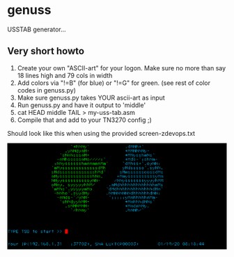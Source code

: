 # genuss

USSTAB generator...


## Very short howto

1. Create your own "ASCII-art" for your logon. Make sure no more than say 18 lines high and 79 cols in width
1. Add colors via "!=B" (for blue) or "!=G" for green. (see rest of color codes in genuss.py)
1. Make sure genuss.py takes YOUR ascii-art as input
1. Run genuss.py and have it output to 'middle'
1. cat HEAD middle TAIL > my-uss-tab.asm
1. Compile that and add to your TN3270 config ;)

Should look like this when using the provided screen-zdevops.txt

![alt text](https://raw.githubusercontent.com/wizardofzos/genuss/master/zdevops-usstab.png)
